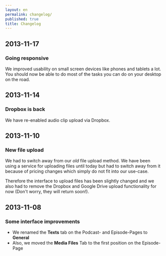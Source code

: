 ```yaml
---
layout: en
permalink: changelog/
published: true
title: Changelog
---
```


## 2013-11-17

### Going responsive

We improved usability on small screen devices like phones and tablets a lot. You should now be able to do most of the tasks you can do on your desktop on the road.

## 2013-11-14

### Dropbox is back

We have re-enabled audio clip upload via Dropbox.

## 2013-11-10

### New file upload
We had to switch away from our _old_ file upload method. We have been using a service for uploading files until today but had to switch away from it because of pricing changes which simply do not fit into our use-case.

Therefore the interface to upload files has been slightly changed and we also had to remove the Dropbox and Google Drive upload functionality for now (Don't worry, they will return soon!).

## 2013-11-08

### Some interface improvements
* We renamed the **Texts** tab on the Podcast- and Episode-Pages to **General**
* Also, we moved the **Media Files** Tab to the first position on the Episode-Page